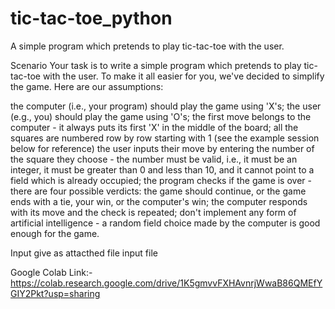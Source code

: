 # tic-tac-toe_python
A simple program which pretends to play tic-tac-toe with the user.


Scenario
Your task is to write a simple program which pretends to play tic-tac-toe with the user. To make it all easier for you, we've decided to simplify the game. Here are our assumptions:

the computer (i.e., your program) should play the game using 'X's;
the user (e.g., you) should play the game using 'O's;
the first move belongs to the computer - it always puts its first 'X' in the middle of the board;
all the squares are numbered row by row starting with 1 (see the example session below for reference)
the user inputs their move by entering the number of the square they choose - the number must be valid, i.e., it must be an integer, it must be greater than 0 and less than 10, and it cannot point to a field which is already occupied;
the program checks if the game is over - there are four possible verdicts: the game should continue, or the game ends with a tie, your win, or the computer's win;
the computer responds with its move and the check is repeated;
don't implement any form of artificial intelligence - a random field choice made by the computer is good enough for the game.

Input give as attacthed file input file

Google Colab Link:- https://colab.research.google.com/drive/1K5gmvvFXHAvnrjWwaB86QMEfYGIY2Pkt?usp=sharing
